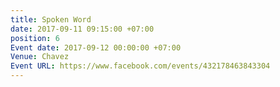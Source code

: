```yaml
---
title: Spoken Word
date: 2017-09-11 09:15:00 +07:00
position: 6
Event date: 2017-09-12 00:00:00 +07:00
Venue: Chavez
Event URL: https://www.facebook.com/events/432178463843304
---
```


